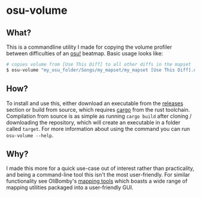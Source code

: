 # osu-volume

## What?

This is a commandline utility I made for copying the volume profiler between
difficulties of an [osu!](https://osu.ppy.sh/home) beatmap. Basic usage looks
like:

```sh
# copies volume from [Use This Diff] to all other diffs in the mapset
$ osu-volume "my_osu_folder/Songs/my_mapset/my_mapset [Use This Diff].osu"
```

## How?

To install and use this, either download an executable from the
[releases](https://github.com/Luminiscental/osu-volume/releases) section or
build from source, which requires [cargo](https://doc.rust-lang.org/cargo/) from
the rust toolchain. Compilation from source is as simple as running
`cargo build` after cloning / downloading the repository, which will create an
executable in a folder called `target`. For more information about using the
command you can run `osu-volume --help`.

## Why?

I made this more for a quick use-case out of interest rather than practicality,
and being a command-line tool this isn't the most user-friendly. For similar
functionality see OliBomby's [mapping tools](https://mappingtools.seira.moe/)
which boasts a wide range of mapping utilities packaged into a user-friendly
GUI.
